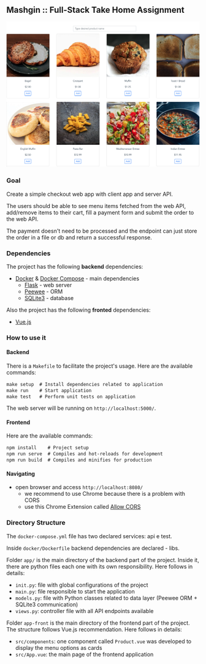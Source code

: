 ## Mashgin :: Full-Stack Take Home Assignment

![](https://raw.githubusercontent.com/jpedrojpedro/assignment-fullstack-mashgin/master/app/static/simple-checkout.png)

### Goal

Create a simple checkout web app with client app and server API.

The users should be able to see menu items fetched from the web API, add/remove items to their cart, fill a payment form
and submit the order to the web API.

The payment doesn't need to be processed and the endpoint can just store the order in a file or db and return a
successful response.

### Dependencies

The project has the following **backend** dependencies:
  - [Docker](https://www.docker.com) & [Docker Compose](https://docs.docker.com/compose/) - main dependencies
    - [Flask](https://palletsprojects.com/p/flask/) - web server
    - [Peewee](http://docs.peewee-orm.com/en/latest/) - ORM
    - [SQLite3](https://www.sqlite.org/index.html) - database

Also the project has the following **fronted** dependencies:
  - [Vue.js](https://vuejs.org)

### How to use it

#### Backend

There is a `Makefile` to facilitate the project's usage. Here are the available commands:

```
make setup  # Install dependencies related to application
make run    # Start application
make test   # Perform unit tests on application
```

The web server will be running on `http://localhost:5000/`.

#### Frontend

Here are the available commands:

```
npm install    # Project setup
npm run serve  # Compiles and hot-reloads for development
npm run build  # Compiles and minifies for production
```

#### Navigating

- open browser and access `http://localhost:8080/`
  - we recommend to use Chrome because there is a problem with CORS
  - use this Chrome Extension called [Allow CORS](https://chrome.google.com/webstore/detail/allow-cors-access-control/lhobafahddgcelffkeicbaginigeejlf)

### Directory Structure

The `docker-compose.yml` file has two declared services: api e test.

Inside `docker/Dockerfile` backend dependencies are declared - libs.

Folder `app/` is the main directory of the backend part of the project.
Inside it, there are python files each one with its own responsibility.
Here follows in details:

- `init.py`: file with global configurations of the project
- `main.py`: file responsible to start the application
- `models.py`: file with Python classes related to data layer (Peewee ORM + SQLite3 communication)
- `views.py`: controller file with all API endpoints available

Folder `app-front` is the main directory of the frontend part of the project.
The structure follows Vue.js recommendation.
Here follows in details:

- `src/components`: one component called `Product.vue` was developed to display the menu options as cards
- `src/App.vue`: the main page of the frontend application
